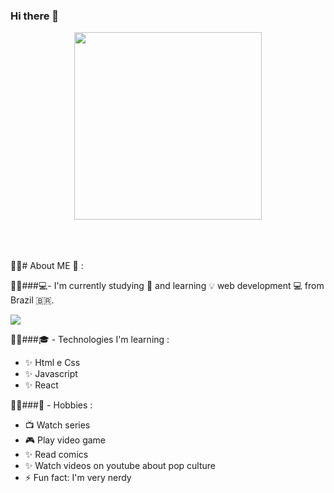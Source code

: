 ### Hi there 👋
<div align="center">
<img width="300" src="https://user-images.githubusercontent.com/74154933/207686684-a5a53727-c137-4551-ad13-ae789c1ea8a6.jpg">
</div>
</br>
</br>
</br>

👩‍💻# About ME 💬 :

👩‍💻###💻- I'm currently studying 📗 and learning 💡 web development 💻 from Brazil 🇧🇷.

<img src="https://user-images.githubusercontent.com/74154933/207689607-f0df2060-c55d-4079-9868-7c5c6512437c.png">

👩‍💻###🎓 - Technologies I'm learning :
- ✨ Html e Css</li>
- ✨ Javascript</li>   
- ✨ React

👩‍💻###🧗 - Hobbies : 
- 📺 Watch series
- 🎮 Play video game
- ✨ Read comics
- ✨ Watch videos on youtube about pop culture
- ⚡ Fun fact: I'm very nerdy
</br>
</br>
</br>

